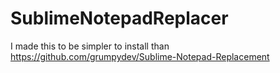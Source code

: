 # SublimeNotepadReplacer

I made this to be simpler to install than https://github.com/grumpydev/Sublime-Notepad-Replacement
